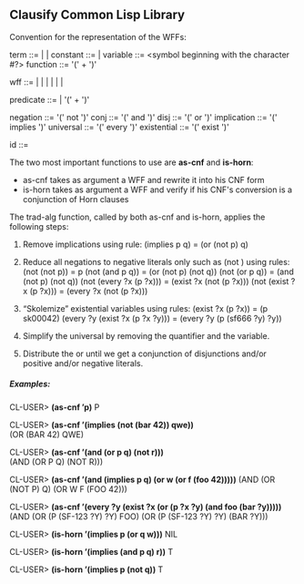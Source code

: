 ## Clausify Common Lisp Library

Convention for the representation of the WFFs:

term ::= <constant> | <variable> | <function>
constant ::= <number> | <id>
variable ::= <symbol beginning with the character #\?>
function ::= '(' <id>  <term>+ ')'

wff ::= <predicate>
	| <negation> | <conj> | <disj> | <implication>
	| <universal> | <existential>
	
predicate ::= <id> | '(' <id> <term>+ ')'

negation ::= '(' not <wff> ')'
conj ::= '(' and <wff> <wff> ')'
disj ::= '(' or <wff> <wff> ')'
implication ::= '(' implies <wff> <wff> ')'
universal ::= '(' every <variable> <wff> ')'
existential ::= '(' exist <variable> <wff> ')'

id ::= <symbol beginning with a letter>

The two most important functions to use are **as-cnf** and **is-horn**:

* as-cnf takes as argument a WFF and rewrite it into his CNF form
* is-horn takes as argument a WFF and verify if his CNF's conversion is a conjunction of Horn clauses

The trad-alg function, called by both as-cnf and is-horn, applies the following steps:

1. Remove implications using rule:
(implies p q) = (or (not p) q)

2. Reduce all negations to negative literals only such as (not <predicate>) using rules:
(not (not p)) = p
(not (and p q)) = (or (not p) (not q))
(not (or p q)) = (and (not p) (not q))
(not (every ?x (p ?x))) = (exist ?x (not (p ?x)))
(not (exist ?x (p ?x))) = (every ?x (not (p ?x)))

3. “Skolemize” existential variables using rules:
(exist ?x (p ?x)) = (p sk00042)
(every ?y (exist ?x (p ?x ?y))) = (every ?y (p (sf666 ?y) ?y))
	
4. Simplify the universal by removing the quantifier and the variable.
	
5. Distribute the or until we get a conjunction of disjunctions and/or positive and/or negative literals.
	
##### Examples:

CL-USER> **(as-cnf ’p)**
P

CL-USER> **(as-cnf ’(implies (not (bar 42)) qwe))** </br>
(OR (BAR 42) QWE)

CL-USER> **(as-cnf ’(and (or p q) (not r)))** </br>
(AND (OR P Q) (NOT R)))

CL-USER> **(as-cnf ’(and (implies p q) (or w (or f (foo 42)))))**
(AND (OR (NOT P) Q) (OR W F (FOO 42)))

CL-USER> **(as-cnf ’(every ?y (exist ?x (or (p ?x ?y) (and foo (bar ?y)))))**
(AND (OR (P (SF-123 ?Y) ?Y) FOO) (OR (P (SF-123 ?Y) ?Y) (BAR ?Y)))

CL-USER> **(is-horn ’(implies p (or q w)))**
NIL

CL-USER> **(is-horn ’(implies (and p q) r))**
T

CL-USER> **(is-horn ’(implies p (not q))**
T
